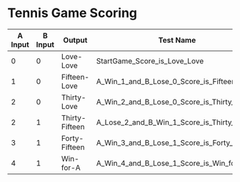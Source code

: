# Tennis Game Scoring

| A Input | B Input | Output         | Test Name                                    |
| ------- | ------- | -------------- | -------------------------------------------- |
| 0       | 0       | Love-Love      | StartGame_Score_is_Love_Love                 |
| 1       | 0       | Fifteen-Love   | A_Win_1_and_B_Lose_0_Score_is_Fifteen_Love   |
| 2       | 0       | Thirty-Love    | A_Win_2_and_B_Lose_0_Score_is_Thirty_Love    |
| 2       | 1       | Thirty-Fifteen | A_Lose_2_and_B_Win_1_Score_is_Thirty_Fifteen |
| 3       | 1       | Forty-Fifteen  | A_Win_3_and_B_Lose_1_Score_is_Forty_Fifteen  |
| 4       | 1       | Win-for-A      | A_Win_4_and_B_Lose_1_Score_is_Win_for_A      |
